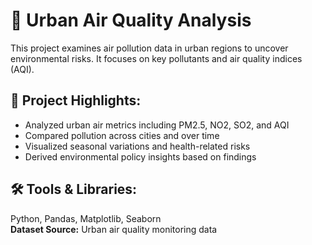 # 🌆 Urban Air Quality Analysis

This project examines air pollution data in urban regions to uncover environmental risks. 
It focuses on key pollutants and air quality indices (AQI).

## 📌 Project Highlights:
- Analyzed urban air metrics including PM2.5, NO2, SO2, and AQI
- Compared pollution across cities and over time
- Visualized seasonal variations and health-related risks
- Derived environmental policy insights based on findings

## 🛠️ Tools & Libraries:
Python, Pandas, Matplotlib, Seaborn  
**Dataset Source:** Urban air quality monitoring data
